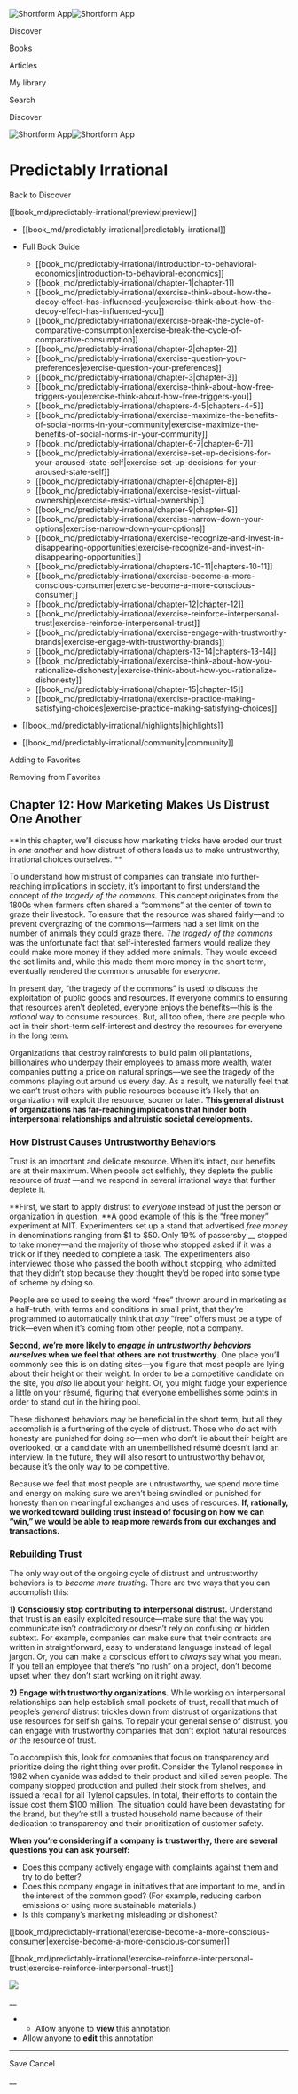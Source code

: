 ![Shortform App](/img/logo.36a2399e.svg)![Shortform App](/img/logo-dark.70c1b072.svg)

Discover

Books

Articles

My library

Search

Discover

![Shortform App](/img/logo.36a2399e.svg)![Shortform App](/img/logo-dark.70c1b072.svg)

# Predictably Irrational

Back to Discover

[[book_md/predictably-irrational/preview|preview]]

  * [[book_md/predictably-irrational|predictably-irrational]]
  * Full Book Guide

    * [[book_md/predictably-irrational/introduction-to-behavioral-economics|introduction-to-behavioral-economics]]
    * [[book_md/predictably-irrational/chapter-1|chapter-1]]
    * [[book_md/predictably-irrational/exercise-think-about-how-the-decoy-effect-has-influenced-you|exercise-think-about-how-the-decoy-effect-has-influenced-you]]
    * [[book_md/predictably-irrational/exercise-break-the-cycle-of-comparative-consumption|exercise-break-the-cycle-of-comparative-consumption]]
    * [[book_md/predictably-irrational/chapter-2|chapter-2]]
    * [[book_md/predictably-irrational/exercise-question-your-preferences|exercise-question-your-preferences]]
    * [[book_md/predictably-irrational/chapter-3|chapter-3]]
    * [[book_md/predictably-irrational/exercise-think-about-how-free-triggers-you|exercise-think-about-how-free-triggers-you]]
    * [[book_md/predictably-irrational/chapters-4-5|chapters-4-5]]
    * [[book_md/predictably-irrational/exercise-maximize-the-benefits-of-social-norms-in-your-community|exercise-maximize-the-benefits-of-social-norms-in-your-community]]
    * [[book_md/predictably-irrational/chapter-6-7|chapter-6-7]]
    * [[book_md/predictably-irrational/exercise-set-up-decisions-for-your-aroused-state-self|exercise-set-up-decisions-for-your-aroused-state-self]]
    * [[book_md/predictably-irrational/chapter-8|chapter-8]]
    * [[book_md/predictably-irrational/exercise-resist-virtual-ownership|exercise-resist-virtual-ownership]]
    * [[book_md/predictably-irrational/chapter-9|chapter-9]]
    * [[book_md/predictably-irrational/exercise-narrow-down-your-options|exercise-narrow-down-your-options]]
    * [[book_md/predictably-irrational/exercise-recognize-and-invest-in-disappearing-opportunities|exercise-recognize-and-invest-in-disappearing-opportunities]]
    * [[book_md/predictably-irrational/chapters-10-11|chapters-10-11]]
    * [[book_md/predictably-irrational/exercise-become-a-more-conscious-consumer|exercise-become-a-more-conscious-consumer]]
    * [[book_md/predictably-irrational/chapter-12|chapter-12]]
    * [[book_md/predictably-irrational/exercise-reinforce-interpersonal-trust|exercise-reinforce-interpersonal-trust]]
    * [[book_md/predictably-irrational/exercise-engage-with-trustworthy-brands|exercise-engage-with-trustworthy-brands]]
    * [[book_md/predictably-irrational/chapters-13-14|chapters-13-14]]
    * [[book_md/predictably-irrational/exercise-think-about-how-you-rationalize-dishonesty|exercise-think-about-how-you-rationalize-dishonesty]]
    * [[book_md/predictably-irrational/chapter-15|chapter-15]]
    * [[book_md/predictably-irrational/exercise-practice-making-satisfying-choices|exercise-practice-making-satisfying-choices]]
  * [[book_md/predictably-irrational/highlights|highlights]]
  * [[book_md/predictably-irrational/community|community]]



Adding to Favorites 

Removing from Favorites 

## Chapter 12: How Marketing Makes Us Distrust One Another

**In this chapter, we’ll discuss how marketing tricks have eroded our trust in _one another_ and how distrust of others leads us to make untrustworthy, irrational choices ourselves. **

To understand how mistrust of companies can translate into further-reaching implications in society, it’s important to first understand the concept of _the tragedy of the commons._ This concept originates from the 1800s when farmers often shared a “commons” at the center of town to graze their livestock. To ensure that the resource was shared fairly—and to prevent overgrazing of the commons—farmers had a set limit on the number of animals they could graze there. _The tragedy of the commons_ was the unfortunate fact that self-interested farmers would realize they could make more money if they added more animals. They would exceed the set limits and, while this made them more money in the short term, eventually rendered the commons unusable for _everyone._

In present day, “the tragedy of the commons” is used to discuss the exploitation of public goods and resources. If everyone commits to ensuring that resources aren’t depleted, everyone enjoys the benefits—this is the _rational_ way to consume resources. But, all too often, there are people who act in their short-term self-interest and destroy the resources for everyone in the long term.

Organizations that destroy rainforests to build palm oil plantations, billionaires who underpay their employees to amass more wealth, water companies putting a price on natural springs—we see the tragedy of the commons playing out around us every day. As a result, we naturally feel that we can’t trust others with public resources because it’s likely that an organization will exploit the resource, sooner or later. **This general distrust of organizations has far-reaching implications that hinder both interpersonal relationships and altruistic societal developments.**

### How Distrust Causes Untrustworthy Behaviors

Trust is an important and delicate resource. When it’s intact, our benefits are at their maximum. When people act selfishly, they deplete the public resource of _trust_ —and we respond in several irrational ways that further deplete it.

**First, we start to apply distrust to _everyone_ instead of just the person or organization in question. **A good example of this is the “free money” experiment at MIT. Experimenters set up a stand that advertised _free money_ in denominations ranging from $1 to $50. Only 19% of passersby __ stopped to take money—and the majority of those who stopped asked if it was a trick or if they needed to complete a task. The experimenters also interviewed those who passed the booth without stopping, who admitted that they didn’t stop because they thought they’d be roped into some type of scheme by doing so.

People are so used to seeing the word “free” thrown around in marketing as a half-truth, with terms and conditions in small print, that they’re programmed to automatically think that _any_ “free” offers must be a type of trick—even when it’s coming from other people, not a company.

**Second, we’re more likely to _engage in untrustworthy behaviors ourselves_ when we feel that others are not trustworthy**. One place you’ll commonly see this is on dating sites—you figure that most people are lying about their height or their weight. In order to be a competitive candidate on the site, you _also_ lie about your height. Or, you might fudge your experience a little on your résumé, figuring that everyone embellishes some points in order to stand out in the hiring pool.

These dishonest behaviors may be beneficial in the short term, but all they accomplish is a furthering of the cycle of distrust. Those who _do_ act with honesty are punished for doing so—men who don’t lie about their height are overlooked, or a candidate with an unembellished résumé doesn’t land an interview. In the future, they will also resort to untrustworthy behavior, because it’s the only way to be competitive.

Because we feel that most people are untrustworthy, we spend more time and energy on making sure we aren’t being swindled or punished for honesty than on meaningful exchanges and uses of resources. **If, rationally, we worked toward building trust instead of focusing on how we can “win,” we would be able to reap more rewards from our exchanges and transactions.**

### Rebuilding Trust

The only way out of the ongoing cycle of distrust and untrustworthy behaviors is to _become more trusting_. There are two ways that you can accomplish this:

**1) Consciously stop contributing to interpersonal distrust.** Understand that trust is an easily exploited resource—make sure that the way you communicate isn’t contradictory or doesn’t rely on confusing or hidden subtext. For example, companies can make sure that their contracts are written in straightforward, easy to understand language instead of legal jargon. Or, you can make a conscious effort to _always_ say what you mean. If you tell an employee that there’s “no rush” on a project, don’t become upset when they don’t start working on it right away.

**2) Engage with trustworthy organizations.** While working on interpersonal relationships can help establish small pockets of trust, recall that much of people’s _general_ distrust trickles down from distrust of organizations that use resources for selfish gains. To repair your general sense of distrust, you can engage with trustworthy companies that don’t exploit natural resources _or_ the resource of trust.

To accomplish this, look for companies that focus on transparency and prioritize doing the right thing over profit. Consider the Tylenol response in 1982 when cyanide was added to their product and killed seven people. The company stopped production and pulled their stock from shelves, and issued a recall for all Tylenol capsules. In total, their efforts to contain the issue cost them $100 million. The situation could have been devastating for the brand, but they’re still a trusted household name because of their dedication to transparency and their prioritization of customer safety.

**When you’re considering if a company is trustworthy, there are several questions you can ask yourself:**

  * Does this company actively engage with complaints against them and try to do better?
  * Does this company engage in initiatives that are important to me, and in the interest of the common good? (For example, reducing carbon emissions or using more sustainable materials.)
  * Is this company’s marketing misleading or dishonest? 



[[book_md/predictably-irrational/exercise-become-a-more-conscious-consumer|exercise-become-a-more-conscious-consumer]]

[[book_md/predictably-irrational/exercise-reinforce-interpersonal-trust|exercise-reinforce-interpersonal-trust]]

![](https://bat.bing.com/action/0?ti=56018282&Ver=2&mid=3230ddc5-5880-48c4-a3ea-70c002b06635&sid=f30c5e70639211ee87d33f0876d93783&vid=f30c9700639211eeb3a75d830392c94f&vids=0&msclkid=N&pi=0&lg=en-US&sw=800&sh=600&sc=24&nwd=1&tl=Shortform%20%7C%20Book&p=https%3A%2F%2Fwww.shortform.com%2Fapp%2Fbook%2Fpredictably-irrational%2Fchapter-12&r=&lt=353&evt=pageLoad&sv=1&rn=819974)

__

  *   * Allow anyone to **view** this annotation
  * Allow anyone to **edit** this annotation



* * *

Save Cancel

__



